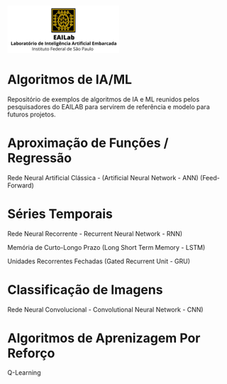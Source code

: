 <img src="Logo_Dourado.jpg" class="center" style="width:50%">

# Algoritmos de IA/ML
Repositório de exemplos de algoritmos de IA e ML reunidos pelos pesquisadores do EAILAB para servirem de referência e modelo para futuros projetos.


# Aproximação de Funções / Regressão
Rede Neural Artificial Clássica - (Artificial Neural Network - ANN) (Feed-Forward)


# Séries Temporais
Rede Neural Recorrente - Recurrent Neural Network - RNN)

Memória de Curto-Longo Prazo (Long Short Term Memory - LSTM)

Unidades Recorrentes Fechadas (Gated Recurrent Unit - GRU)


# Classificação de Imagens
Rede Neural Convolucional - Convolutional Neural Network - CNN)

# Algoritmos de Aprenizagem Por Reforço
Q-Learning
